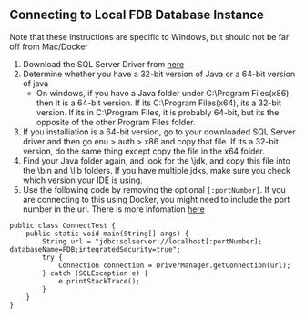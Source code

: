 ## Connecting to Local FDB Database Instance

Note that these instructions are specific to Windows, but should not be far off from Mac/Docker

1) Download the SQL Server Driver from [here](https://docs.microsoft.com/en-us/sql/connect/jdbc/download-microsoft-jdbc-driver-for-sql-server?view=sql-server-ver15)
2) Determine whether you have a 32-bit version of Java or a 64-bit version of java
   - On windows, if you have a Java folder under C:\\Program Files(x86), then it is a 64-bit version. If its C:\\Program Files(x64), its a 32-bit version. If its in C:\\Program Files, it is probably 64-bit, but its the opposite of the other Program Files folder. 
3) If you installiation is a 64-bit version, go to your downloaded SQL Server driver and then go enu > auth > x86 and copy that file. If its a 32-bit version, do the same thing except copy the file in the x64 folder.
4) Find your Java folder again, and look for the \jdk, and copy this file into the \bin and \lib folders. If you have multiple jdks, make sure you check which version your IDE is using.
5) Use the following code by removing the optional `[:portNumber]`. If you are connecting to this using Docker, you might need to include the port number in the url. There is more infomation [here](https://docs.microsoft.com/en-us/sql/connect/jdbc/building-the-connection-url?view=sql-server-ver15)
```
public class ConnectTest {
    public static void main(String[] args) {
        String url = "jdbc:sqlserver://localhost[:portNumber]; databaseName=FDB;integratedSecurity=true";
        try {
            Connection connection = DriverManager.getConnection(url);
        } catch (SQLException e) {
            e.printStackTrace();
        }
    }
}

```
